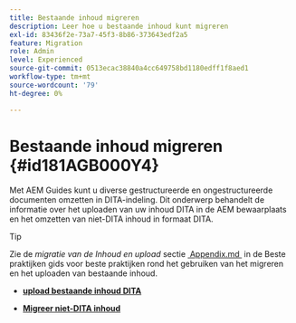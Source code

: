 ```yaml
---
title: Bestaande inhoud migreren
description: Leer hoe u bestaande inhoud kunt migreren
exl-id: 83436f2e-73a7-45f3-8b86-373643edf2a5
feature: Migration
role: Admin
level: Experienced
source-git-commit: 0513ecac38840a4cc649758bd1180edff1f8aed1
workflow-type: tm+mt
source-wordcount: '79'
ht-degree: 0%

---
```


# Bestaande inhoud migreren {#id181AGB000Y4}

Met AEM Guides kunt u diverse gestructureerde en ongestructureerde documenten omzetten in DITA-indeling. Dit onderwerp behandelt de informatie over het uploaden van uw inhoud DITA in de AEM bewaarplaats en het omzetten van niet-DITA inhoud in formaat DITA.

>[!TIP]
>
> Zie de *migratie van de Inhoud en upload* sectie [&#x200B; Appendix.md &#x200B;](appendix.md) in de Beste praktijken gids voor beste praktijken rond het gebruiken van het migreren en het uploaden van bestaande inhoud.

- **[upload bestaande inhoud DITA](migrate-content-upload-existing-dita-content.md)**

- **[Migreer niet-DITA inhoud](migrate-content-non-dita.md)**
